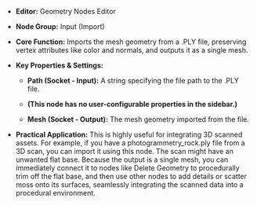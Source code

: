 - **Editor:** Geometry Nodes Editor
    
- **Node Group:** Input (Import)
    
- **Core Function:** Imports the mesh geometry from a .PLY file, preserving vertex attributes like color and normals, and outputs it as a single mesh.
    
- **Key Properties & Settings:**
    
    - **Path (Socket - Input):** A string specifying the file path to the .PLY file.
        
    - **(This node has no user-configurable properties in the sidebar.)**
        
    - **Mesh (Socket - Output):** The mesh geometry imported from the file.
        
- **Practical Application:** This is highly useful for integrating 3D scanned assets. For example, if you have a photogrammetry_rock.ply file from a 3D scan, you can import it using this node. The scan might have an unwanted flat base. Because the output is a single mesh, you can immediately connect it to nodes like Delete Geometry to procedurally trim off the flat base, and then use other nodes to add details or scatter moss onto its surfaces, seamlessly integrating the scanned data into a procedural environment.